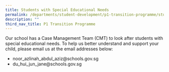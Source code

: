 ```yaml
---
title: Students with Special Educational Needs
permalink: /departments/student-development/p1-transition-programme/students-with-special-educational-needs/
description: ""
third_nav_title: P1 Transition Programme
---
```

<p>Our school has a Case Management Team (CMT) to look after students with special educational needs. To help us better understand and support your child, please email us at the email addresses below:</p>
<ul>
<li>noor_azlinah_abdul_aziz@schools.gov.sg</li>
<li>du_hui_jun_jane@schools.gov.sg</li>
</ul>